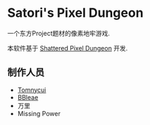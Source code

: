 # Satori's Pixel Dungeon

一个东方Project题材的像素地牢游戏. 

本软件基于 [Shattered Pixel Dungeon](https://github.com/00-Evan/shattered-pixel-dungeon) 开发.

## 制作人员

- [Tomnycui](https://github.com/Tomnycui)
- [BBleae](https://github.com/BBleae)
- 万里
- Missing Power
